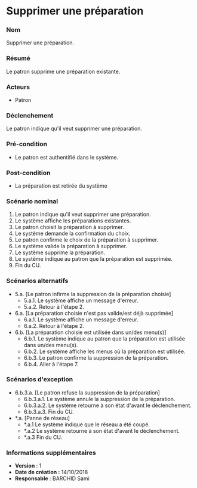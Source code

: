 # Supprimer une préparation

### Nom
Supprimer une préparation.

### Résumé
Le patron supprime une préparation existante.

### Acteurs
- Patron

### Déclenchement
Le patron indique qu'il veut supprimer une préparation.

### Pré-condition
- Le patron est authentifié dans le système.

### Post-condition
- La préparation est retirée du système

### Scénario nominal
1. Le patron indique qu'il veut supprimer une préparation.
2. Le système affiche les préparations existantes.
3. Le patron choisit la préparation à supprimer.
4. Le système demande la confirmation du choix.
5. Le patron confirme le choix de la préparation à supprimer.
6. Le système valide la préparation à supprimer.
7. Le système supprime la préparation.
8. Le système indique au patron que la préparation est supprimée.
9. Fin du CU.

### Scénarios alternatifs
- 5.a. [Le patron infirme la suppression de la préparation choisie]
	- 5.a.1. Le système affiche un message d'erreur.
	- 5.a.2. Retour à l'étape 2.
- 6.a. [La préparation choisie n'est pas valide/est déjà supprimée]
	- 6.a.1. Le système affiche un message d'erreur.
	- 6.a.2. Retour à l'étape 2.
- 6.b. [La préparation choisie est utilisée dans un/des menu(s)]
	- 6.b.1. Le système indique au patron que la préparation est utilisée dans un/des menu(s).
	- 6.b.2. Le système affiche les menus où la préparation est utilisée.
	- 6.b.3. Le patron confirme la suppression de la préparation.
	- 6.b.4. Aller à l'étape 7.

### Scénarios d'exception
- 6.b.3.a. [Le patron refuse la suppression de la préparation]
	- 6.b.3.a.1. Le système annule la suppression de la préparation.
	- 6.b.3.a.2. Le système retourne à son état d'avant le déclenchement.
	- 6.b.3.a.3. Fin du CU.
- \*.a. [Panne de réseau]
	- \*.a.1 Le système indique que le réseau a été coupé.
	- \*.a.2 Le système retourne à son état d'avant le déclenchement.
	- \*.a.3 Fin du CU.

### Informations supplémentaires
- **Version** : 1
- **Date de création :** 14/10/2018
- **Responsable** : BARCHID Sami
